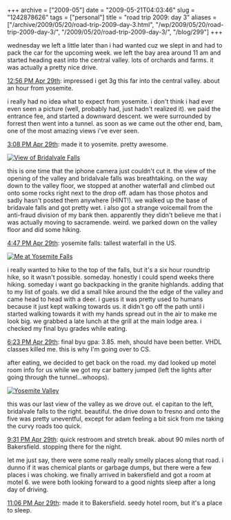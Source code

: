 +++
archive = ["2009-05"]
date = "2009-05-21T04:03:46"
slug = "1242878626"
tags = ["personal"]
title = "road trip 2009: day 3"
aliases = ["/archive/2009/05/20/road-trip-2009-day-3.html", "/wp/2009/05/20/road-trip-2009-day-3/", "/2009/05/20/road-trip-2009-day-3/", "/blog/299"]
+++

wednesday we left a little later than i had wanted cuz we slept in and had
to pack the car for the upcoming week. we left the bay area around 11 am
and started heading east into the central valley. lots of orchards and
farms. it was actually a pretty nice drive.

[12:56 PM Apr 29th][1]: impressed i get 3g this far into the central
valley. about an hour from yosemite.

i really had no idea what to expect from yosemite. i don't think i had
ever even seen a picture (well, probably had, just hadn't realized it). we
paid the entrance fee, and started a downward descent. we were surrounded
by forrest then went into a tunnel. as soon as we came out the other end,
bam, one of the most amazing views i've ever seen.

[3:08 PM Apr 29th][2]: made it to yosemite. pretty awesome.

[![View of Bridalvale Falls][3]][4]

this is one time that the iphone camera just couldn't cut it. the view of
the opening of the valley and bridalvale falls was breathtaking. on the
way down to the valley floor, we stopped at another waterfall and climbed
out onto some rocks right next to the drop off. adam has those photos and
sadly hasn't posted them anywhere (HINT!). we walked up the base of
bridavale falls and got pretty wet. i also got a strange voicemail from
the anti-fraud division of my bank then. apparently they didn't believe me
that i was actually moving to sacramende. weird. we parked down on the
valley floor and did some hiking.

[4:47 PM Apr 29th][5]: yosemite falls: tallest waterfall in the US.

[![Me at Yosemite Falls][6]][7]

i really wanted to hike to the top of the falls, but it's a six hour
roundtrip hike, so it wasn't possible. someday. honestly i could spend
weeks there hiking. someday i want go backpacking in the granite
highlands. adding that to my list of goals. we did a small hike around the
the edge of the valley and came head to head with a deer. i guess it was
pretty used to humans because it just kept walking towards us. it didn't
go off the path until i started walking towards it with my hands spread
out in the air to make me look big. we grabbed a late lunch at the grill
at the main lodge area. i checked my final byu grades while eating.

[6:23 PM Apr 29th][8]: final byu gpa: 3.85. meh, should have been better.
VHDL classes killed me. this is why I'm going over to CS.

after eating, we decided to get back on the road. my dad looked up motel
room info for us while we got my car battery jumped (left the lights after
going through the tunnel...whoops).

[![Yosemite Valley][9]][10]

this was our last view of the valley as we drove out. el capitan to the
left, bridalvale falls to the right. beautiful. the drive down to fresno
and onto the five was pretty uneventful, except for adam feeling a bit
sick from me taking the curvy roads too quick.

[9:31 PM Apr 29th][11]: quick restroom and stretch break. about 90 miles
north of Bakersfield. stopping there for the night.

let me just say, there were some really really smelly places along that
road. i dunno if it was chemical plants or garbage dumps, but there were
a few places i was choking. we finally arrived in bakersfield and got
a room at motel 6. we were both looking forward to a good nights sleep
after a long day of driving.

[11:06 PM Apr 29th][12]: made it to Bakersfield. seedy hotel room, but
it's a place to sleep.

[1]: http://twitter.com/bismark/status/1651518639
[2]: http://twitter.com/bismark/status/1652702791
[3]: http://farm3.static.flickr.com/2314/3530504054_d33487d5e2.jpg
[4]: http://www.flickr.com/photos/28471535@N02/3530504054 (View 'View of Bridalvale Falls' on Flickr.com)
[5]: http://twitter.com/bismark/status/1653544667
[6]: http://farm3.static.flickr.com/2209/3530507096_b78323faa7.jpg
[7]: http://www.flickr.com/photos/28471535@N02/3530507096 (View 'Me at Yosemite Falls' on Flickr.com)
[8]: http://twitter.com/bismark/status/1654305931
[9]: http://farm3.static.flickr.com/2411/3530508750_4b91ce0eaa.jpg
[10]: http://www.flickr.com/photos/28471535@N02/3530508750 (View 'Yosemite Valley' on Flickr.com)
[11]: http://twitter.com/bismark/status/1655911830
[12]: http://twitter.com/bismark/status/1656543614


